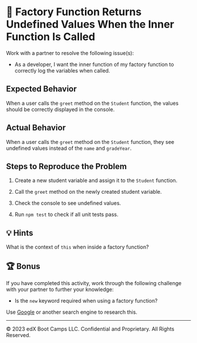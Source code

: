 # 🐛 Factory Function Returns Undefined Values When the Inner Function Is Called

Work with a partner to resolve the following issue(s):

* As a developer, I want the inner function of my factory function to correctly log the variables when called.

## Expected Behavior

When a user calls the `greet` method on the `Student` function, the values should be correctly displayed in the console.

## Actual Behavior

When a user calls the `greet` method on the `Student` function, they see undefined values instead of the `name` and `gradeYear`.

## Steps to Reproduce the Problem

1. Create a new student variable and assign it to the `Student` function. 

2. Call the `greet` method on the newly created student variable.

3. Check the console to see undefined values.

4. Run `npm test` to check if all unit tests pass.

## 💡 Hints

What is the context of `this` when inside a factory function? 

## 🏆 Bonus

If you have completed this activity, work through the following challenge with your partner to further your knowledge:

* Is the `new` keyword required when using a factory function? 

Use [Google](https://www.google.com) or another search engine to research this.

---
© 2023 edX Boot Camps LLC. Confidential and Proprietary. All Rights Reserved.
